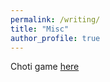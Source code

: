 ```yaml
---
permalink: /writing/
title: "Misc"
author_profile: true
---
```


Choti game [here](./sample_quiz.hrml) 
